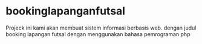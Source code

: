 # bookinglapanganfutsal
Projeck ini kami akan membuat sistem informasi berbasis web. dengan judul booking lapangan futsal dengan menggunakan bahasa pemrograman php
